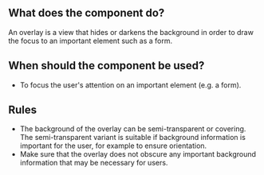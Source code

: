 
## What does the component do?
An overlay is a view that hides or darkens the background in order to draw the focus to an important element such as a form.

## When should the component be used?
* To focus the user's attention on an important element (e.g. a form).

## Rules
* The background of the overlay can be semi-transparent or covering. The semi-transparent variant is suitable if background information is important for the user, for example to ensure orientation.
* Make sure that the overlay does not obscure any important background information that may be necessary for users.
